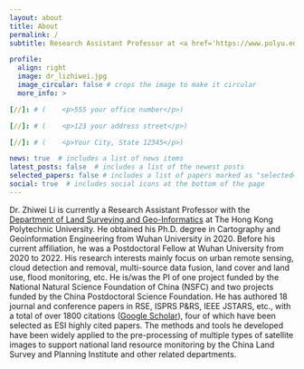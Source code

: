 ```yaml
---
layout: about
title: About
permalink: /
subtitle: Research Assistant Professor at <a href='https://www.polyu.edu.hk/'>The Hong Kong Polytechnic University</a> #. Address. Contacts. Moto. Etc.

profile:
  align: right
  image: dr_lizhiwei.jpg
  image_circular: false # crops the image to make it circular
  more_info: >

[//]: # (    <p>555 your office number</p>)

[//]: # (    <p>123 your address street</p>)

[//]: # (    <p>Your City, State 12345</p>)

news: true  # includes a list of news items
latest_posts: false  # includes a list of the newest posts
selected_papers: false # includes a list of papers marked as "selected={true}"
social: true  # includes social icons at the bottom of the page
---
```


Dr. Zhiwei Li is currently a Research Assistant Professor with the <a href='https://www.polyu.edu.hk/lsgi/'>Department of Land Surveying and Geo-Informatics</a> at The Hong Kong Polytechnic University. He obtained his Ph.D. degree in Cartography and Geoinformation Engineering from Wuhan University in 2020. Before his current affiliation, he was a Postdoctoral Fellow at Wuhan University from 2020 to 2022. His research interests mainly focus on urban remote sensing, cloud detection and removal, multi-source data fusion, land cover and land use, flood monitoring, etc. He is/was the PI of one project funded by the National Natural Science Foundation of China (NSFC) and two projects funded by the China Postdoctoral Science Foundation. He has authored 18 journal and conference papers in RSE, ISPRS P&RS, IEEE JSTARS, etc., with a total of over 1800 citations (<a href='https://scholar.google.com/citations?user=SlXpfWMAAAAJ'>Google Scholar</a>), four of which have been selected as ESI highly cited papers. The methods and tools he developed have been widely applied to the pre-processing of multiple types of satellite images to support national land resource monitoring by the China Land Survey and Planning Institute and other related departments.

[//]: # (Write your biography here. Tell the world about yourself. Link to your favorite [subreddit]&#40;http://reddit.com&#41;. You can put a picture in, too. The code is already in, just name your picture `prof_pic.jpg` and put it in the `img/` folder.)

[//]: # ()
[//]: # (Put your address / P.O. box / other info right below your picture. You can also disable any of these elements by editing `profile` property of the YAML header of your `_pages/about.md`. Edit `_bibliography/papers.bib` and Jekyll will render your [publications page]&#40;/al-folio/publications/&#41; automatically.)

[//]: # ()
[//]: # (Link to your social media connections, too. This theme is set up to use [Font Awesome icons]&#40;https://fontawesome.com/&#41; and [Academicons]&#40;https://jpswalsh.github.io/academicons/&#41;, like the ones below. Add your Facebook, Twitter, LinkedIn, Google Scholar, or just disable all of them.)